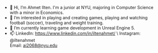- 👋 Hi, I’m Ahmet Ilten. I'm a junior at NYU, majoring in Computer Science with a minor in Economics.
- 👀 I’m interested in playing and creating games, playing and watching football (soccer), traveling and weight training.
- 🌱 I’m currently learning game development in Unreal Engine 5. 
- 📫 LinkedIn: https://www.linkedin.com/in/iltenahmet/ \ 
     Instagram: @iltenahmet\
     Email: ai2068@nyu.edu

<!---
iltenahmet/iltenahmet is a ✨ special ✨ repository because its `README.md` (this file) appears on your GitHub profile.
You can click the Preview link to take a look at your changes.
--->
